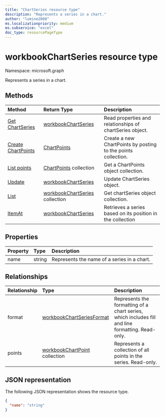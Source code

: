 ```yaml
---
title: "ChartSeries resource type"
description: "Represents a series in a chart."
author: "lumine2008"
ms.localizationpriority: medium
ms.subservice: "excel"
doc_type: resourcePageType
---
```


# workbookChartSeries resource type

Namespace: microsoft.graph

Represents a series in a chart.


## Methods

| Method		   | Return Type	|Description|
|:---------------|:--------|:----------|
|[Get ChartSeries](../api/chartseries-get.md) | [workbookChartSeries](workbookchartseries.md) |Read properties and relationships of chartSeries object.|
|[Create ChartPoints](../api/chartseries-post-points.md) |[ChartPoints](workbookchartpoint.md)| Create a new ChartPoints by posting to the points collection.|
|[List points](../api/chartseries-list-points.md) |[ChartPoints](workbookchartpoint.md) collection| Get a ChartPoints object collection.|
|[Update](../api/chartseries-update.md) | [workbookChartSeries](workbookchartseries.md)	|Update ChartSeries object. |
|[List](../api/chartseries-list.md) | [workbookChartSeries](workbookchartseries.md) collection |Get chartSeries object collection. |
|[ItemAt](../api/chartseriescollection-itemat.md)|[workbookChartSeries](workbookchartseries.md)|Retrieves a series based on its position in the collection|

## Properties
| Property	   | Type	|Description|
|:---------------|:--------|:----------|
|name|string|Represents the name of a series in a chart.|

## Relationships
| Relationship | Type	|Description|
|:---------------|:--------|:----------|
|format|[workbookChartSeriesFormat](workbookchartseriesformat.md)|Represents the formatting of a chart series, which includes fill and line formatting. Read-only.|
|points|[workbookChartPoint](workbookchartpoint.md) collection|Represents a collection of all points in the series. Read-only.|

## JSON representation

The following JSON representation shows the resource type.

<!-- {
  "blockType": "resource",
  "baseType": "microsoft.graph.entity",
  "optionalProperties": [

  ],
  "@odata.type": "microsoft.graph.workbookChartSeries"
}-->

```json
{
  "name": "string"
}

```

<!-- uuid: 8fcb5dbc-d5aa-4681-8e31-b001d5168d79
2015-10-25 14:57:30 UTC -->
<!-- {
  "type": "#page.annotation",
  "description": "ChartSeries resource",
  "keywords": "",
  "section": "documentation",
  "tocPath": ""
}-->


